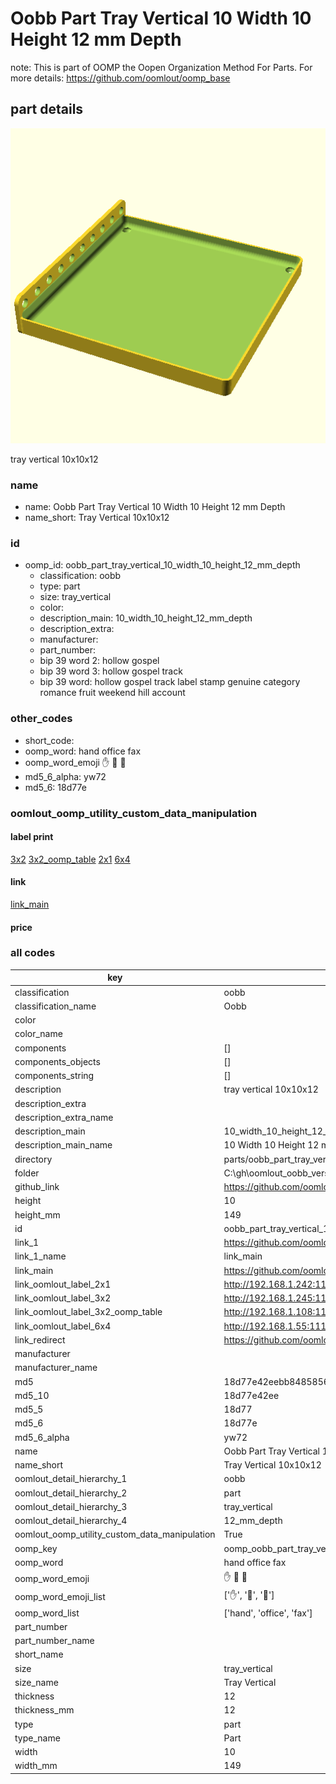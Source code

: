 # Oobb Part Tray Vertical 10 Width 10 Height 12 mm Depth  

note: This is part of OOMP the Oopen Organization Method For Parts. For more details: https://github.com/oomlout/oomp_base

##  part details
  

[![](3dpr.png)](3dpr.png)

tray vertical 10x10x12



### name
* name: Oobb Part Tray Vertical 10 Width 10 Height 12 mm Depth
* name_short: Tray Vertical 10x10x12 
### id
* oomp_id: oobb_part_tray_vertical_10_width_10_height_12_mm_depth
  * classification: oobb
  * type: part
  * size: tray_vertical
  * color: 
  * description_main: 10_width_10_height_12_mm_depth
  * description_extra: 
  * manufacturer: 
  * part_number: 
  * bip 39 word 2: hollow gospel
  * bip 39 word 3: hollow gospel track
  * bip 39 word: hollow gospel track label stamp genuine category romance fruit weekend hill account

### other_codes
* short_code: 
* oomp_word: hand office fax
* oomp_word_emoji :hand: :office: :fax:
* md5_6_alpha: yw72
* md5_6: 18d77e






### oomlout_oomp_utility_custom_data_manipulation
#### label print
[3x2](http://192.168.1.245:1112/?label=oomp%20yw72)
[3x2_oomp_table](http://192.168.1.108:1112/?label=oomp%20yw72)
[2x1](http://192.168.1.242:1112/?label=oomp%20yw72)
[6x4](http://192.168.1.55:1112/?label=oomp%20yw72)    

#### link

[link_main](https://github.com/oomlout/oomlout_oobb_version_4_generated_parts/tree/main/navigation_oomp/oobb/part/tray_vertical/10_width_10_height_12_mm_depth/part)                              

#### price







### all codes 
| key | value |  
| --- | --- |  
| classification | oobb |  
| classification_name | Oobb |  
| color |  |  
| color_name |  |  
| components | [] |  
| components_objects | [] |  
| components_string | [] |  
| description | tray vertical 10x10x12 |  
| description_extra |  |  
| description_extra_name |  |  
| description_main | 10_width_10_height_12_mm_depth |  
| description_main_name | 10 Width 10 Height 12 mm Depth |  
| directory | parts/oobb_part_tray_vertical_10_width_10_height_12_mm_depth |  
| folder | C:\gh\oomlout_oobb_version_4_generated_parts\parts\oobb_part_tray_vertical_10_width_10_height_12_mm_depth |  
| github_link | https://github.com/oomlout/oomlout_oomp_part_src/tree/main/parts/oobb_part_tray_vertical_10_width_10_height_12_mm_depth |  
| height | 10 |  
| height_mm | 149 |  
| id | oobb_part_tray_vertical_10_width_10_height_12_mm_depth |  
| link_1 | https://github.com/oomlout/oomlout_oobb_version_4_generated_parts/tree/main/navigation_oomp/oobb/part/tray_vertical/10_width_10_height_12_mm_depth/part |  
| link_1_name | link_main |  
| link_main | https://github.com/oomlout/oomlout_oobb_version_4_generated_parts/tree/main/navigation_oomp/oobb/part/tray_vertical/10_width_10_height_12_mm_depth/part |  
| link_oomlout_label_2x1 | http://192.168.1.242:1112/?label=oomp%20yw72 |  
| link_oomlout_label_3x2 | http://192.168.1.245:1112/?label=oomp%20yw72 |  
| link_oomlout_label_3x2_oomp_table | http://192.168.1.108:1112/?label=oomp%20yw72 |  
| link_oomlout_label_6x4 | http://192.168.1.55:1112/?label=oomp%20yw72 |  
| link_redirect | https://github.com/oomlout/oomlout_oobb_version_4_generated_parts/tree/main/parts/oobb_tray_vertical_10_10_12 |  
| manufacturer |  |  
| manufacturer_name |  |  
| md5 | 18d77e42eebb8485856a37c3cd193367 |  
| md5_10 | 18d77e42ee |  
| md5_5 | 18d77 |  
| md5_6 | 18d77e |  
| md5_6_alpha | yw72 |  
| name | Oobb Part Tray Vertical 10 Width 10 Height 12 mm Depth |  
| name_short | Tray Vertical 10x10x12  |  
| oomlout_detail_hierarchy_1 | oobb |  
| oomlout_detail_hierarchy_2 | part |  
| oomlout_detail_hierarchy_3 | tray_vertical |  
| oomlout_detail_hierarchy_4 | 12_mm_depth |  
| oomlout_oomp_utility_custom_data_manipulation | True |  
| oomp_key | oomp_oobb_part_tray_vertical_10_width_10_height_12_mm_depth |  
| oomp_word | hand office fax |  
| oomp_word_emoji | :hand: :office: :fax: |  
| oomp_word_emoji_list | [':hand:', ':office:', ':fax:'] |  
| oomp_word_list | ['hand', 'office', 'fax'] |  
| part_number |  |  
| part_number_name |  |  
| short_name |  |  
| size | tray_vertical |  
| size_name | Tray Vertical |  
| thickness | 12 |  
| thickness_mm | 12 |  
| type | part |  
| type_name | Part |  
| width | 10 |  
| width_mm | 149 |  
